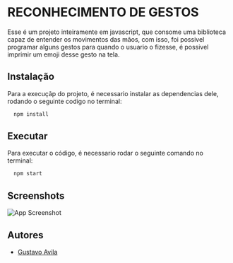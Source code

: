 
# RECONHECIMENTO DE GESTOS

Esse é um projeto inteiramente em javascript, que consome uma biblioteca capaz de entender os movimentos das mãos, com isso, foi possivel programar alguns gestos para quando o usuario o fizesse, é possivel imprimir um emoji desse gesto na tela.


## Instalação

Para a execuçãp do projeto, é necessario instalar as dependencias dele, rodando o seguinte codigo no terminal: 

```bash
  npm install
```
    
## Executar

Para executar o código, é necessario rodar o seguinte comando no terminal:

```bash
  npm start
```


## Screenshots

![App Screenshot](https://by3301files.storage.live.com/y4mrYXzqDNg-XSg1dbMD3Gq1s-5F8uXtZSpbPItP1MYZaEA7n3x5tC5si18MkUy8odgZ_2sEo8FTFGYXyxaH4n2HGFD05MNWMEcwCpcmyze85otyZpGeO02szfXsDSId26-Zu5jRwPo4Lrn-i74oPOvt78gCY7ZiPkAHOg5f5AU4QUOp18mVa6Z4zmWwNWdPE8LpE1Uwt7s4_tUZ3tdW_JFuKiWRQGlWjRqkUxgb9LIH6M?encodeFailures=1&width=1104&height=652)

## Autores

- [Gustavo Avila](https://github.com/guavila31)


